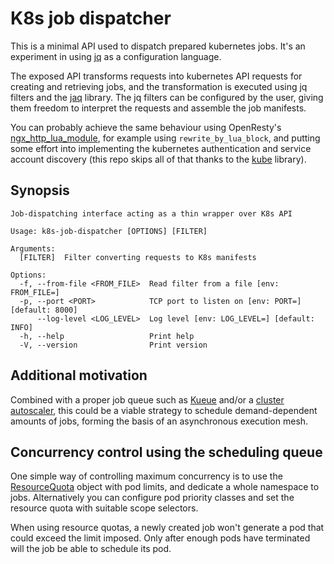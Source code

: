 # K8s job dispatcher

This is a minimal API used to dispatch prepared kubernetes jobs. It's an
experiment in using [jq](https://jqlang.github.io/jq/) as a configuration
language.

The exposed API transforms requests into kubernetes API requests for creating
and retrieving jobs, and the transformation is executed using jq filters and the
[jaq](https://github.com/01mf02/jaq) library. The jq filters can be configured
by the user, giving them freedom to interpret the requests and assemble the job
manifests.

You can probably achieve the same behaviour using OpenResty's
[ngx_http_lua_module](https://github.com/openresty/lua-nginx-module#directives),
for example using `rewrite_by_lua_block`, and putting some effort into
implementing the kubernetes authentication and service account discovery (this
repo skips all of that thanks to the [kube](https://kube.rs/) library).

## Synopsis

```text
Job-dispatching interface acting as a thin wrapper over K8s API

Usage: k8s-job-dispatcher [OPTIONS] [FILTER]

Arguments:
  [FILTER]  Filter converting requests to K8s manifests

Options:
  -f, --from-file <FROM_FILE>  Read filter from a file [env: FROM_FILE=]
  -p, --port <PORT>            TCP port to listen on [env: PORT=] [default: 8000]
      --log-level <LOG_LEVEL>  Log level [env: LOG_LEVEL=] [default: INFO]
  -h, --help                   Print help
  -V, --version                Print version

```

## Additional motivation

Combined with a proper job queue such as [Kueue](https://kueue.sigs.k8s.io/)
and/or a [cluster autoscaler](https://github.com/kubernetes/autoscaler), this
could be a viable strategy to schedule demand-dependent amounts of jobs, forming
the basis of an asynchronous execution mesh.

## Concurrency control using the scheduling queue

One simple way of controlling maximum concurrency is to use the
[ResourceQuota](https://kubernetes.io/docs/concepts/policy/resource-quotas/)
object with pod limits, and dedicate a whole namespace to jobs. Alternatively
you can configure pod priority classes and set the resource quota with suitable
scope selectors.

When using resource quotas, a newly created job won't generate a pod that could
exceed the limit imposed. Only after enough pods have terminated will the job be
able to schedule its pod.
